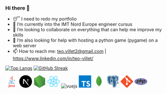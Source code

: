 ### Hi there 👋

- 😴 I need to redo my portfolio 
- 🌱 I’m currently into the IMT Nord Europe engineer cursus
- 👯 I’m looking to collaborate on everything that can help me improve my skills
- 🤔 I’m also looking for help with hosting a python game (pygame) on a web server 
- 📫 How to reach me: teo.villet2@gmail.com | https://www.linkedin.com/in/teo-villet/


[![Top Langs](https://github-readme-stats.vercel.app/api/top-langs/?username=teovlt&layout=compact)](https://github.com/anuraghazra/github-readme-stats) 
[![GitHub Streak](https://streak-stats.demolab.com/?user=teovlt)](https://git.io/streak-stats) 


<div id="tools">
  <img src="https://github.com/devicons/devicon/blob/master/icons/java/java-original-wordmark.svg" title="Java" alt="Java" width="40" height="40"/>
  <img src="https://github.com/devicons/devicon/blob/master/icons/nextjs/nextjs-original.svg" title="NextJs" alt="NextJs" width="40" height="40"/>
  <img src="https://github.com/devicons/devicon/blob/master/icons/nodejs/nodejs-original.svg" title="NodeJs" alt="NodeJs" width="40" height="40"/>  
  <img src="https://github.com/devicons/devicon/blob/master/icons/react/react-original.svg" title="React" alt="React" width="40" height="40"/>
    <img src="https://github.com/devicons/devicon/blob/master/icons/vuejs/react-original.svg" title="vuejs" alt="vuejs" width="40" height="40"/>
  <img src="https://github.com/devicons/devicon/blob/master/icons/typescript/typescript-original.svg" title="Typescript" alt="Typescript" width="40" height="40"/>  
  <img src="https://github.com/devicons/devicon/blob/master/icons/mongodb/mongodb-original.svg" title="MongoDb" alt="MongoDb" width="40" height="40"/>  
  <img src="https://github.com/devicons/devicon/blob/master/icons/postgresql/postgresql-plain.svg" title="PostgreSQL" alt="PostgreSQL" width="40" height="40"/>  
  <img src="https://github.com/devicons/devicon/blob/master/icons/git/git-plain.svg" title="Git" alt="Git" width="40" height="40"/>  
  <img src="https://github.com/devicons/devicon/blob/master/icons/php/php-original.svg" title="Apache" alt="Apache" width="40" height="40"/>  
</div>
